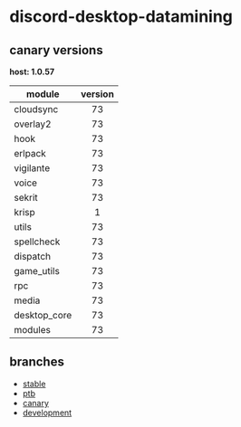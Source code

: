 # discord-desktop-datamining

## canary versions

**host: 1.0.57**

| module | version |
| ------ | :-----: |
| cloudsync | 73 |
| overlay2 | 73 |
| hook | 73 |
| erlpack | 73 |
| vigilante | 73 |
| voice | 73 |
| sekrit | 73 |
| krisp | 1 |
| utils | 73 |
| spellcheck | 73 |
| dispatch | 73 |
| game_utils | 73 |
| rpc | 73 |
| media | 73 |
| desktop_core | 73 |
| modules | 73 |

## branches

- [stable](https://github.com/OpenAsar/discord-desktop-datamining/tree/stable)
- [ptb](https://github.com/OpenAsar/discord-desktop-datamining/tree/ptb)
- [canary](https://github.com/OpenAsar/discord-desktop-datamining/tree/canary)
- [development](https://github.com/OpenAsar/discord-desktop-datamining/tree/development)